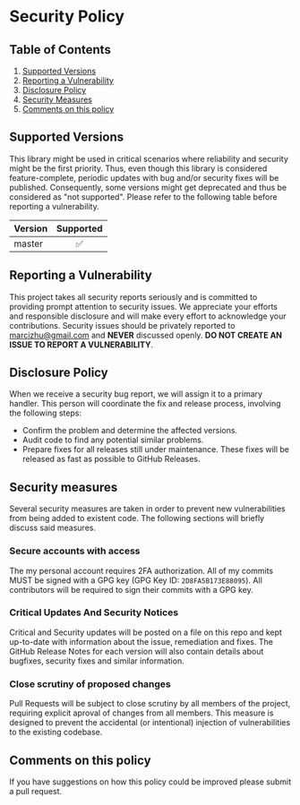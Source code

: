 # Security Policy

## Table of Contents

1. [Supported Versions](#versions)
2. [Reporting a Vulnerability](#reporting)
3. [Disclosure Policy](#disclosure-policy)
4. [Security Measures](#security-measures)
5. [Comments on this policy](#comments)


<a name="versions"></a>
## Supported Versions

This library might be used in critical scenarios where reliability and security might be the first priority. Thus, even
though this library is considered feature-complete, periodic updates with bug and/or security fixes will be published.
Consequently, some versions might get deprecated and thus be considered as "not supported". Please refer to the following
table before reporting a vulnerability.

| Version | Supported          |
| ------- | :----------------: |
| master  | :white_check_mark: |

<a name="reporting"></a>
## Reporting a Vulnerability

This project takes all security reports seriously and is committed to providing prompt attention to security issues.
We appreciate your efforts and responsible disclosure and will make every effort to acknowledge your contributions.
Security issues should be privately reported to marcizhu@gmail.com and **NEVER** discussed openly. **DO
NOT CREATE AN ISSUE TO REPORT A VULNERABILITY**.


<a name="disclosure-policy"></a>
## Disclosure Policy

When we receive a security bug report, we will assign it to a primary handler. This person will coordinate the fix and
release process, involving the following steps:

- Confirm the problem and determine the affected versions.
- Audit code to find any potential similar problems.
- Prepare fixes for all releases still under maintenance. These fixes will be released as fast as possible to GitHub Releases.


<a name="security-measures"></a>
## Security measures

Several security measures are taken in order to prevent new vulnerabilities from being added to existent code. The
following sections will briefly discuss said measures.


### Secure accounts with access

The my personal account requires 2FA authorization. All of my commits MUST be signed with
a GPG key (GPG Key ID: `2D8FA5B173E88095`). All contributors will be required to sign their
commits with a GPG key.


### Critical Updates And Security Notices

Critical and Security updates will be posted on a file on this repo and kept up-to-date with
information about the issue, remediation and fixes. The GitHub Release Notes for each version
will also contain details about bugfixes, security fixes and similar information.


### Close scrutiny of proposed changes

Pull Requests will be subject to close scrutiny by all members of the project, requiring explicit
aproval of changes from all members. This measure is designed to prevent the accidental (or
intentional) injection of vulnerabilities to the existing codebase.


<a name="comments"></a>
## Comments on this policy

If you have suggestions on how this policy could be improved please submit a pull request.
